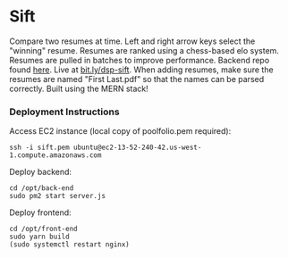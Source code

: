 # Sift
Compare two resumes at time. Left and right arrow keys select the "winning" resume. Resumes are ranked using a chess-based elo system. Resumes are pulled in batches to improve performance. Backend repo found [here](https://github.com/dvorjackz/Sift-backend). Live at [bit.ly/dsp-sift](https://bit.ly/dsp-sift). When adding resumes, make sure the resumes are named "First Last.pdf" so that the names can be parsed correctly. Built using the MERN stack!
    
### Deployment Instructions
Access EC2 instance (local copy of poolfolio.pem required): 
```
ssh -i sift.pem ubuntu@ec2-13-52-240-42.us-west-1.compute.amazonaws.com
```
Deploy backend: 
```
cd /opt/back-end
sudo pm2 start server.js
```
Deploy frontend:
```
cd /opt/front-end
sudo yarn build
(sudo systemctl restart nginx)
```

